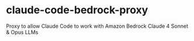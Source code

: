 # claude-code-bedrock-proxy
Proxy to allow Claude Code to work with Amazon Bedrock Claude 4 Sonnet &amp; Opus LLMs
